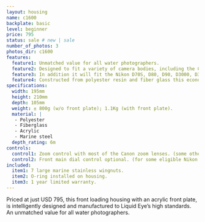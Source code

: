 ```yaml
---
layout: housing
name: c1600
backplate: basic
level: beginner
price: 795
status: sale # new | sale
number_of_photos: 3
photos_dir: c1600
features:
  feature1: Unmatched value for all water photographers.
  feature2: Designed to fit a variety of camera bodies, including the Canon EOS 300D, EOS 350D, EOS 400D, EOS 450D, EOS 500D, EOS 550D, EOS 600D, EOS 20D, EOS 30D, EOS 40D, EOS 50D, EOS 60D, EOS 7D, EOS 5D, EOS 5D Mark II.
  feature3: In addition it will fit the Nikon D70S, D80, D90, D3000, D3100, D5000, D5100, D7000, D200, D300, D300S, D700, D800.
  feature4: Constructed from polyester resin and fiber glass this economical water housing meets Liquid Eye’s high standards for strength, reliability and user-friendliness.
specifications:
  width: 195mm
  height: 210mm
  depth: 105mm
  weight: ± 800g (w/o front plate); 1.1Kg (with front plate).
  material: |
   - Polyester
   - Fiberglass
   - Acrylic
   - Marine steel
  depth_rating: 6m
controls:
  control1: Zoom control with most of the Canon zoom lenses. (some other brands can be eligible too).
  control2: Front main dial control optional. (for some eligible Nikon's models).
included:
  item1: 7 large marine stainless wingnuts.
  item2: O-ring installed on housing.
  item3: 1 year limited warranty.
---
```

Priced at just USD 795, this front loading housing with an acrylic front plate, is intelligently designed and manufactured to Liquid Eye’s high standards. An unmatched value for all water photographers.
